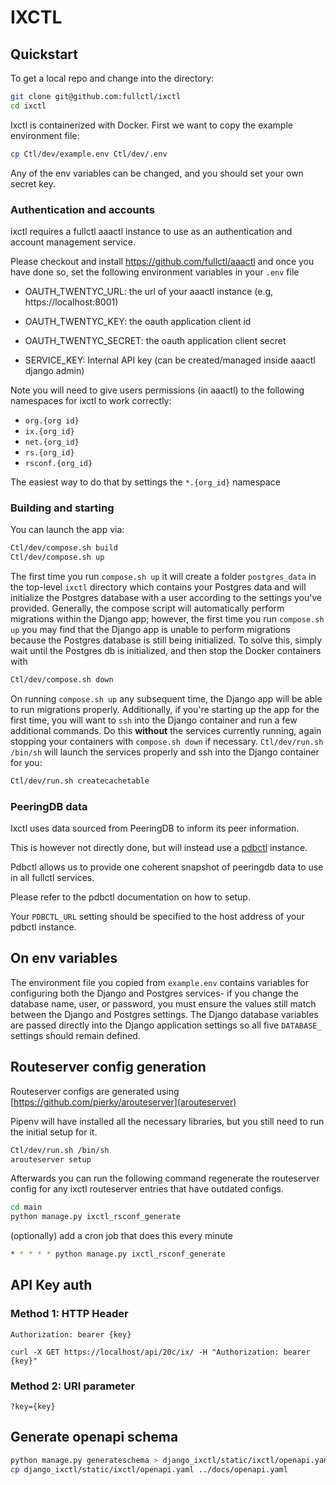 # IXCTL

## Quickstart

To get a local repo and change into the directory:
```sh
git clone git@github.com:fullctl/ixctl
cd ixctl
```
Ixctl is containerized with Docker. First we want to copy the example environment file:
```sh
cp Ctl/dev/example.env Ctl/dev/.env
```
Any of the env variables can be changed, and you should set your own secret key.

### Authentication and accounts

ixctl requires a fullctl aaactl instance to use as an authentication and account management service.

Please checkout and install https://github.com/fullctl/aaactl and once you have done so, set the following environment variables in your `.env` file

- OAUTH_TWENTYC_URL: the url of your aaactl instance (e.g, https://localhost:8001)
- OAUTH_TWENTYC_KEY: the oauth application client id
- OAUTH_TWENTYC_SECRET: the oauth application client secret

- SERVICE_KEY: Internal API key (can be created/managed inside aaactl django admin)

Note you will need to give users permissions (in aaactl) to the following namespaces for ixctl to work correctly:

- `org.{org id}`
- `ix.{org_id}`
- `net.{org_id}`
- `rs.{org_id}`
- `rsconf.{org_id}`

The easiest way to do that by settings the `*.{org_id}` namespace

### Building and starting

You can launch the app via:
```sh
Ctl/dev/compose.sh build
Ctl/dev/compose.sh up
```

The first time you run `compose.sh up` it will create a folder `postgres_data` in the top-level `ixctl` directory which contains your Postgres data and will initialize the Postgres database with a user according to the settings you've provided. Generally, the compose script will automatically perform migrations within the Django app; however, the first time you run `compose.sh up` you may find that the Django app is unable to perform migrations because the Postgres database is still being initialized. To solve this, simply wait until the Postgres db is initialized, and then stop the Docker containers with

```sh
Ctl/dev/compose.sh down
```

On running `compose.sh up` any subsequent time, the Django app will be able to run migrations properly. Additionally, if you're starting up the app for the first time, you will want to `ssh` into the Django container and run a few additional commands. Do this **without** the services currently running, again stopping your containers with `compose.sh down` if necessary. `Ctl/dev/run.sh /bin/sh` will launch the services properly and ssh into the Django container for you:

```sh
Ctl/dev/run.sh createcachetable
```

### PeeringDB data

Ixctl uses data sourced from PeeringDB to inform its peer information.

This is however not directly done, but will instead use a [pdbctl](https://github.com/fullctl/pdbctl) instance.

Pdbctl allows us to provide one coherent snapshot of peeringdb data to use in all fullctl services.

Please refer to the pdbctl documentation on how to setup.

Your `PDBCTL_URL` setting should be specified to the host address of your pdbctl instance.

## On env variables

The environment file you copied from `example.env` contains variables for configuring both the Django and Postgres services- if you change the database name, user, or password, you must ensure the values still match between the Django and Postgres settings. The Django database variables are passed directly into the Django application settings so all five `DATABASE_` settings should remain defined.


## Routeserver config generation

Routeserver configs are generated using [https://github.com/pierky/arouteserver](arouteserver)

Pipenv will have installed all the necessary libraries, but you still need to run the
initial setup for it.

```sh
Ctl/dev/run.sh /bin/sh
arouteserver setup
```

Afterwards you can run the following command regenerate the routeserver config for any ixctl routeserver entries that have outdated configs.

```sh
cd main
python manage.py ixctl_rsconf_generate
```

(optionally) add a cron job that does this every minute

```sh
* * * * * python manage.py ixctl_rsconf_generate
```

## API Key auth

### Method 1: HTTP Header

```
Authorization: bearer {key}
```

```
curl -X GET https://localhost/api/20c/ix/ -H "Authorization: bearer {key}"
```

### Method 2: URI parameter

```
?key={key}
```

## Generate openapi schema

```sh
python manage.py generateschema > django_ixctl/static/ixctl/openapi.yaml
cp django_ixctl/static/ixctl/openapi.yaml ../docs/openapi.yaml
```
